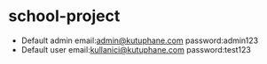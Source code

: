 # school-project

* Default admin email:admin@kutuphane.com password:admin123
* Default user email:kullanici@kutuphane.com password:test123
